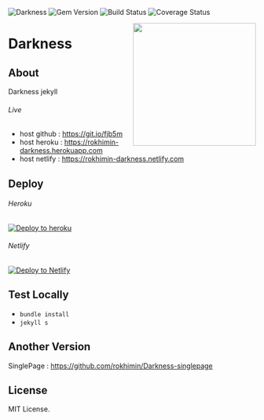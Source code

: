 ![Darkness](https://img.shields.io/badge/jekyll-Darkness-%23222)
![Gem Version](https://img.shields.io/badge/Gem-v%202.6.3-red)
![Build Status](https://travis-ci.com/rokhimin/Darkness.svg?branch=master)
![Coverage Status](https://img.shields.io/badge/coverage-99%25-green)

<a href="https://github.com/rokhimin/Darkness"><img src="https://media.tenor.com/images/0a3605d63dcca393d5b50f78e3cc87b0/tenor.gif" width="250" align="right"/></a>
# Darkness
## About
Darkness jekyll

###### Live
- host github : https://git.io/fjb5m
- host heroku : https://rokhimin-darkness.herokuapp.com
- host netlify : https://rokhimin-darkness.netlify.com

## Deploy

###### Heroku
[![Deploy to heroku](https://www.herokucdn.com/deploy/button.png)](https://dashboard.heroku.com/new?button-url=https://github.com/rokhimin/Darkness/tree/deploy_heroku&template=https://github.com/rokhimin/Darkness/tree/deploy_heroku) 

###### Netlify
 [![Deploy to Netlify](https://www.netlify.com/img/deploy/button.svg)](https://app.netlify.com/start/deploy?repository=https://github.com/rokhimin/jekyll-netlify)

## Test Locally
- ``bundle install``
- ``jekyll s``

## Another Version
SinglePage : https://github.com/rokhimin/Darkness-singlepage

## License 
MIT License.
